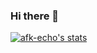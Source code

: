 ### Hi there 👋

[![afk-echo's stats](https://github-readme-stats.vercel.app/api?username=afk-echo)](https://github.com/efk-echo/github-readme-stats)

<!--
**afk-echo/afk-echo** is a ✨ _special_ ✨ repository because its `README.md` (this file) appears on your GitHub profile.

Here are some ideas to get you started:

- 🔭 I’m currently working on ...
- 🌱 I’m currently learning ...
- 👯 I’m looking to collaborate on ...
- 🤔 I’m looking for help with ...
- 💬 Ask me about ...
- 📫 How to reach me: ...
- 😄 Pronouns: ...
- ⚡ Fun fact: ...
-->
